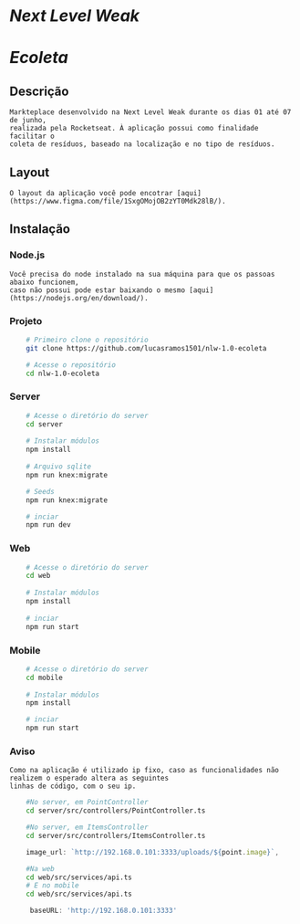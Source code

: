 # *Next Level Weak*

# *Ecoleta*

## Descrição
    Markteplace desenvolvido na Next Level Weak durante os dias 01 até 07 de junho,
    realizada pela Rocketseat. À aplicação possui como finalidade facilitar o
    coleta de resíduos, baseado na localização e no tipo de resíduos. 
## Layout
    O layout da aplicação você pode encotrar [aqui](https://www.figma.com/file/1SxgOMojOB2zYT0Mdk28lB/).
## Instalação
### Node.js
	Você precisa do node instalado na sua máquina para que os passoas abaixo funcionem, 
	caso não possui pode estar baixando o mesmo [aqui](https://nodejs.org/en/download/). 
### Projeto
```bash
	# Primeiro clone o repositório
	git clone https://github.com/lucasramos1501/nlw-1.0-ecoleta

	# Acesse o repositório
	cd nlw-1.0-ecoleta
```
### Server
```bash
	# Acesse o diretório do server
	cd server
	
	# Instalar módulos
	npm install
	
	# Arquivo sqlite
	npm run knex:migrate

	# Seeds 
	npm run knex:migrate

	# inciar 
	npm run dev
```
### Web
```bash
	# Acesse o diretório do server
	cd web
	
	# Instalar módulos
	npm install
	
	# inciar 
	npm run start
```
### Mobile
```bash
	# Acesse o diretório do server
	cd mobile
	
	# Instalar módulos
	npm install

	# inciar 
	npm run start
```
### Aviso
	Como na aplicação é utilizado ip fixo, caso as funcionalidades não realizem o esperado altera as seguintes
	linhas de código, com o seu ip.
```bash
	#No server, em PointController
	cd server/src/controllers/PointController.ts

	#No server, em ItemsController
	cd server/src/controllers/ItemsController.ts
```
```javascript
	image_url: `http://192.168.0.101:3333/uploads/${point.image}`,
```
```bash
	#Na web
	cd web/src/services/api.ts
	# E no mobile
	cd web/src/services/api.ts
```
```javascript
	 baseURL: 'http://192.168.0.101:3333'
```

